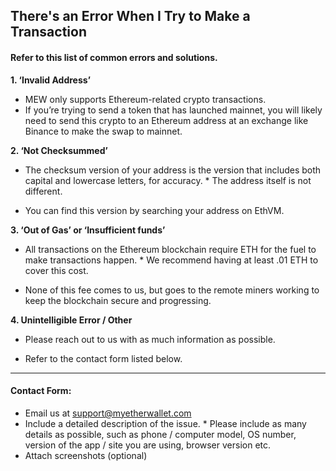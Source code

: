## There's an Error When I Try to Make a Transaction

#### Refer to this list of common errors and solutions.

**1. ‘Invalid Address’**

- MEW only supports Ethereum-related crypto transactions. 
- If you’re trying to send a token that has launched mainnet, you will likely need to send this crypto to an Ethereum address at an exchange like Binance to make the swap to mainnet.

**2. ‘Not Checksummed’**

- The checksum version of your address is the version that includes both capital and lowercase letters, for accuracy. 
      \* The address itself is not different. 
  <br>

- You can find this version by searching your address on EthVM.

**3. ‘Out of Gas’ or ‘Insufficient funds’**

- All transactions on the Ethereum blockchain require ETH for the fuel to make transactions happen. 
      \* We recommend having at least .01 ETH to cover this cost.
  <br>

- None of this fee comes to us, but goes to the remote miners working to keep the blockchain secure and progressing. 

**4. Unintelligible Error / Other**

- Please reach out to us with as much information as possible. 

- Refer to the contact form listed below.

* * *

#### Contact Form:

- Email us at support@myetherwallet.com
  <br>
- Include a detailed description of the issue.
      \* Please include as many details as possible, such as phone / computer model, OS number, version of the app / site you are using, browser version etc.
  <br>
- Attach screenshots (optional)
